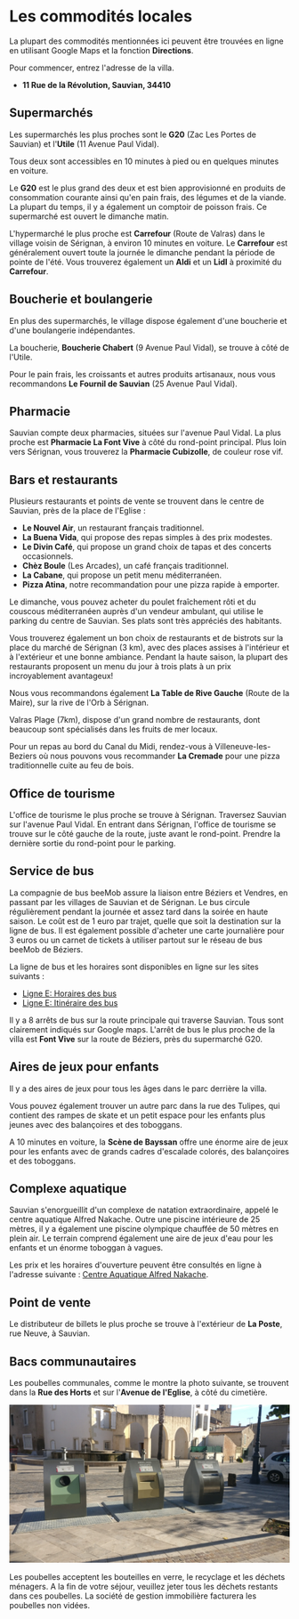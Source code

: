 # Les commodités locales

La plupart des commodités mentionnées ici peuvent être trouvées en ligne en utilisant Google Maps et la fonction **Directions**.

Pour commencer, entrez l'adresse de la villa. 

- **11 Rue de la Révolution, Sauvian, 34410**


## Supermarchés

Les supermarchés les plus proches sont le **G20** (Zac Les Portes de Sauvian) et l'**Utile** (11 Avenue Paul Vidal).

Tous deux sont accessibles en 10 minutes à pied ou en quelques minutes en voiture. 

Le **G20** est le plus grand des deux et est bien approvisionné en produits de consommation courante ainsi qu'en pain frais, des légumes et de la viande. La plupart du temps, il y a également un comptoir de poisson frais. Ce supermarché est ouvert le dimanche matin. 

L'hypermarché le plus proche est **Carrefour** (Route de Valras) dans le village voisin de Sérignan, à environ 10 minutes en voiture. Le **Carrefour** est généralement ouvert toute la journée le dimanche pendant la période de pointe de l'été. Vous trouverez également un **Aldi** et un **Lidl** à proximité du **Carrefour**.

## Boucherie et boulangerie

En plus des supermarchés, le village dispose également d'une boucherie et d'une boulangerie indépendantes. 

La boucherie, **Boucherie Chabert** (9 Avenue Paul Vidal), se trouve à côté de l'Utile.

Pour le pain frais, les croissants et autres produits artisanaux, nous vous recommandons **Le Fournil de Sauvian** (25 Avenue Paul Vidal). 

## Pharmacie

Sauvian compte deux pharmacies, situées sur l'avenue Paul Vidal. La plus proche est **Pharmacie La Font Vive** à côté du rond-point principal. Plus loin vers Sérignan, vous trouverez la **Pharmacie Cubizolle**, de couleur rose vif. 

## Bars et restaurants

Plusieurs restaurants et points de vente se trouvent dans le centre de Sauvian, près de la place de l'Eglise :

- **Le Nouvel Air**, un restaurant français traditionnel. 
- **La Buena Vida**, qui propose des repas simples à des prix modestes.
- **Le Divin Café**, qui propose un grand choix de tapas et des concerts occasionnels.
- **Chèz Boule** (Les Arcades), un café français traditionnel.
- **La Cabane**, qui propose un petit menu méditerranéen.
- **Pizza Atina**, notre recommandation pour une pizza rapide à emporter. 

Le dimanche, vous pouvez acheter du poulet fraîchement rôti et du couscous méditerranéen auprès d'un vendeur ambulant, qui utilise le parking du centre de Sauvian. Ses plats sont très appréciés des habitants.

Vous trouverez également un bon choix de restaurants et de bistrots sur la place du marché de Sérignan (3 km), avec des places assises à l'intérieur et à l'extérieur et une bonne ambiance. Pendant la haute saison, la plupart des restaurants proposent un menu du jour à trois plats à un prix incroyablement avantageux!

Nous vous recommandons également **La Table de Rive Gauche** (Route de la Maire), sur la rive de l'Orb à Sérignan.

Valras Plage (7km), dispose d'un grand nombre de restaurants, dont beaucoup sont spécialisés dans les fruits de mer locaux.

Pour un repas au bord du Canal du Midi, rendez-vous à Villeneuve-les-Beziers où nous pouvons vous recommander **La Cremade** pour une pizza traditionnelle cuite au feu de bois.

## Office de tourisme 

L'office de tourisme le plus proche se trouve à Sérignan. Traversez Sauvian sur l'avenue Paul Vidal. En entrant dans Sérignan, l'office de tourisme se trouve sur le côté gauche de la route, juste avant le rond-point. Prendre la dernière sortie du rond-point pour le parking.

## Service de bus

La compagnie de bus beeMob assure la liaison entre Béziers et Vendres, en passant par les villages de Sauvian et de Sérignan. Le bus circule régulièrement pendant la journée et assez tard dans la soirée en haute saison. Le coût est de 1 euro par trajet, quelle que soit la destination sur la ligne de bus. Il est également possible d'acheter une carte journalière pour 3 euros ou un carnet de tickets à utiliser partout sur le réseau de bus beeMob de Béziers.

La ligne de bus et les horaires sont disponibles en ligne sur les sites suivants :

- [Ligne E: Horaires des bus](https://maps.mybus.io/beziers/voyager/lignes/de-gaulle-port-conchylicole) 
- [Ligne E: Itinéraire des bus](https://maps.mybus.io/beziers/voyager/plan-du-reseau/)

Il y a 8 arrêts de bus sur la route principale qui traverse Sauvian. Tous sont clairement indiqués sur Google maps. L'arrêt de bus le plus proche de la villa est **Font Vive** sur la route de Béziers, près du supermarché G20. 

## Aires de jeux pour enfants

Il y a des aires de jeux pour tous les âges dans le parc derrière la villa. 

Vous pouvez également trouver un autre parc dans la rue des Tulipes, qui contient des rampes de skate et un petit espace pour les enfants plus jeunes avec des balançoires et des toboggans.

A 10 minutes en voiture, la **Scène de Bayssan** offre une énorme aire de jeux pour les enfants avec de grands cadres d'escalade colorés, des balançoires et des toboggans.

## Complexe aquatique

Sauvian s'enorgueillit d'un complexe de natation extraordinaire, appelé le centre aquatique Alfred Nakache. Outre une piscine intérieure de 25 mètres, il y a également une piscine olympique chauffée de 50 mètres en plein air. Le terrain comprend également une aire de jeux d'eau pour les enfants et un énorme toboggan à vagues. 

Les prix et les horaires d'ouverture peuvent être consultés en ligne à l'adresse suivante : [Centre Aquatique Alfred Nakache](https://www.beziers-mediterranee.com/equipement/centre-aquatique-alfred-nakache/).

## Point de vente

Le distributeur de billets le plus proche se trouve à l'extérieur de **La Poste**, rue Neuve, à Sauvian.

## Bacs communautaires

Les poubelles communales, comme le montre la photo suivante, se trouvent dans la **Rue des Horts** et sur l'**Avenue de l'Eglise**, à côté du cimetière. 

![Poubelles communales](./images/bins.jpg)

Les poubelles acceptent les bouteilles en verre, le recyclage et les déchets ménagers. A la fin de votre séjour, veuillez jeter tous les déchets restants dans ces poubelles. La société de gestion immobilière facturera les poubelles non vidées.

